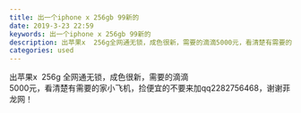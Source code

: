 ```yaml
---
title: 出一个iphone x 256gb 99新的
date: 2019-3-23 22:59
keywords: 出一个iphone x 256gb 99新的
description: 出苹果x  256g全网通无锁，成色很新，需要的滴滴5000元，看清楚有需要的家小飞机，捡便宜的不要来加qq2282756468，谢谢菲龙网！
categories: used
---
```

<td class="t_f" id="postmessage_3294255">

出苹果x  256g 全网通无锁，成色很新，需要的滴滴<br/>
5000元，看清楚有需要的家小飞机，捡便宜的不要来加qq2282756468，谢谢菲龙网！<br/>
</td>
